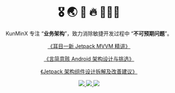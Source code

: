 <h1 align="center">🎖 🌏 🧐 🔥 🏄🏻‍♂️</h1>
<p align="center">KunMinX 专注 “<b>业务架构</b>”，致力消除敏捷开发过程中 “<b>不可预期问题</b>”。</p>
<p align="center"><a href ="https://juejin.cn/post/6844903976240939021">《耳目一新 Jetpack MVVM 精讲》</a></p>
<p align="center"><a href ="https://juejin.cn/post/7106042518457810952">《言简意赅 Android 架构设计与挑选》</a></p>
<p align="center"><a href ="https://juejin.cn/post/7117498113983512589">《Jetpack 架构组件设计拆解及改善建议》</a></p>
<p align="center">
  <a href="https://juejin.cn/user/1081575170900958">
    <img src="https://img.shields.io/badge/掘金-blue.svg" />
  </a>
  <a href="https://medium.com/@kunminx">
    <img src="https://img.shields.io/badge/Medium-blue.svg" />
  </a>
  <a href="https://github.com/KunMinX">
    <img src="https://komarev.com/ghpvc/?username=KunMinX&color=brightgreen&label=👁%20Views" />
  </a>  
</p>
